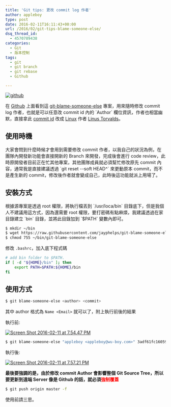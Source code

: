 ```yaml
---
title: 'Git tips: 更改 commit log 作者'
author: appleboy
type: post
date: 2016-02-11T16:11:43+00:00
url: /2016/02/git-tips-blame-someone-else/
dsq_thread_id:
  - 4570789438
categories:
  - Git
  - 版本控制
tags:
  - git
  - git branch
  - git rebase
  - Github

---
```

[<img src="https://i0.wp.com/farm2.staticflickr.com/1482/24588096069_111b2dcb46_o.png?w=840&#038;ssl=1" alt="github" data-recalc-dims="1" />][1]

在 [Github][2] 上面看到這 [git-blame-someone-else][3] 專案，用來隨時修改 commit log 作者，也就是可以任意改 commit id 內的 \`Author\` 欄位資訊，作者也相當幽默，直接拿此 [commit id][4] 改成 [Linux][5] 作者 [Linus Torvalds][6]。

## 使用時機

大家會問到什麼時候才會用到需要修改 commit 作者，以我自己的狀況為例，在團隊內開發新功能會直接開新的 Branch 來開發，完成後會進行 code review，此時原開發者目前正在忙其他專案，其他團隊成員就必須幫忙修改原先 commit 內容，通常我是直接建議透過 \`git reset --soft HEAD^\` 來更動原本 commit，而不是產生新的 commit，修改後作者就會變成自己，此時後這功能就派上用場了。

## 安裝方式

根據源專案是透過 root 權限，將執行檔丟到 \`/usr/loca/bin\` 目錄底下，但是我個人不建議用這方式，因為還需要 root 權限，要打密碼有點麻煩，我建議透過在家目錄建立 \`bin\` 目錄，並將此目錄加到 \`$PATH\` 變數內即可。

```bash
$ mkdir ~/bin
$ wget https://raw.githubusercontent.com/jayphelps/git-blame-someone-else/master/git-blame-someone-else -O ~/bin/git-blame-someone-else
$ chmod 755 ~/bin/git-blame-someone-else
```

修改 `.bashrc`，加入底下程式碼

```bash
# add bin folder to $PATH.
if [ -d "${HOME}/bin" ]; then
    export PATH=$PATH:${HOME}/bin
fi
```

## 使用方式

```bash
$ git blame-someone-else <author> <commit>
```

其中 author 格式為 `Name <Email>` 就可以了，附上執行前後的結果

執行前:

<a data-flickr-embed="true"  href="https://www.flickr.com/photos/appleboy/24329093614/in/dateposted-public/" title="Screen Shot 2016-02-11 at 7.54.47 PM"><img src="https://i0.wp.com/farm2.staticflickr.com/1552/24329093614_158d7d5f7c_o.png?resize=524%2C492&#038;ssl=1" alt="Screen Shot 2016-02-11 at 7.54.47 PM" data-recalc-dims="1" /></a>

```bash
$ git blame-someone-else "appleboy <appleboy@wu-boy.com>" 3adf61fc1605922fd880d98fb94d1f4f5a0a6289
```

執行後:

<a data-flickr-embed="true"  href="https://www.flickr.com/photos/appleboy/24329093384/in/dateposted-public/" title="Screen Shot 2016-02-11 at 7.57.21 PM"><img src="https://i2.wp.com/farm2.staticflickr.com/1635/24329093384_b3546c7463_o.png?resize=526%2C489&#038;ssl=1" alt="Screen Shot 2016-02-11 at 7.57.21 PM" data-recalc-dims="1" /></a>

**最後要強調的是，由於修改 commit Author 會影響整個 Git Source Tree，所以要更新到遠端 Server 像是 Github 的話，就必須<span style="color:red;font-weight: bold">強制覆蓋</span>**

```bash
$ git push origin master -f
```

使用前請三思。

 [1]: https://www.flickr.com/photos/appleboy/24588096069/in/dateposted-public/ "github"
 [2]: https://github.com
 [3]: https://github.com/jayphelps/git-blame-someone-else
 [4]: https://github.com/jayphelps/git-blame-someone-else/commit/e5cfe4bb2190a2ae406d5f0b8f49c32ac0f01cd7
 [5]: https://en.wikipedia.org/wiki/Linux
 [6]: https://github.com/torvalds